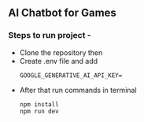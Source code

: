 ## AI Chatbot for Games

### Steps to run project - 

- Clone the repository then
- Create .env file and add
    ```dotenv
    GOOGLE_GENERATIVE_AI_API_KEY=
    ```
- After that run commands in terminal
    ```dotenv
    npm install
    npm run dev
    ```
